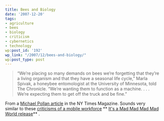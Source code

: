 ```yaml
---
title: Bees and Biology
date: '2007-12-20'
tags:
- agriculture
- bees
- biology
- criticism
- cybernetics
- technology
wp:post_id: '192'
wp_link: "/2007/12/bees-and-biology/"
wp:post_type: post
---
```


>

> “We’re placing so many demands on bees we’re forgetting that they’re a living organism and that they have a seasonal life cycle,” Marla Spivak, a honeybee entomologist at the University of Minnesota, told The Chronicle. “We’re wanting them to function as a machine. . . . We’re expecting them to get off the truck and be fine.”

From a [Michael Pollan article](http://www.nytimes.com/2007/12/16/magazine/16wwln-lede-t.html?pagewanted=1&ref=magazine) in the NY Times Magazine. Sounds very similar to these [criticisms of a mobile workforce](http://island94.org/node/176) ** [It's a Mad Mad Mad Mad World release](http://www.iucn-tftsg.org/?it_s_a_mad_mad_mad_mad_world)** .
